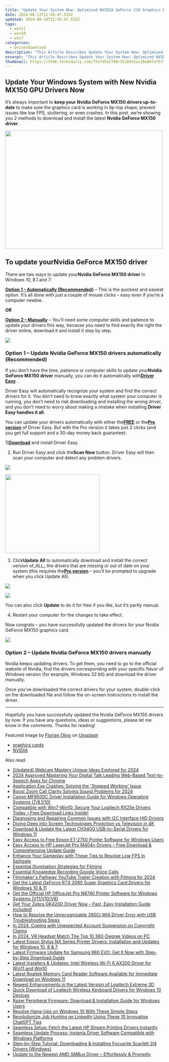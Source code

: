 ```yaml
---
title: "Update Your System Now: Optimized NVIDIA GeForce 210 Graphics Drivers on Windows 11 Devices"
date: 2024-08-13T12:50:47.535Z
updated: 2024-08-14T12:50:47.535Z
tags:
  - win11
  - win10
  - win7
categories:
  - DriverDownload
description: "This Article Describes Update Your System Now: Optimized NVIDIA GeForce 210 Graphics Drivers on Windows 11 Devices"
excerpt: "This Article Describes Update Your System Now: Optimized NVIDIA GeForce 210 Graphics Drivers on Windows 11 Devices"
thumbnail: https://thmb.techidaily.com/75afd5a2790c3528915ac28a66faf57312a6eb60abbc500be807cdf0c4c1fe06.jpg
---
```


## Update Your Windows System with New Nvidia MX150 GPU Drivers Now

It’s always important to **keep your** **Nvidia GeForce MX150 drivers up-to-date** to make sure the graphics card is working in tip-top shape, prevent issues like low FPS, stuttering, or even crashes. In this post, we’re showing you 2 methods to download and install the latest **Nvidia GeForce MX150 driver** .

<!-- affiliate ads begin -->
<a href="https://electronicx.pxf.io/c/5597632/1872456/14483" target="_top" id="1872456"><img src="//a.impactradius-go.com/display-ad/14483-1872456" border="0" alt="" width="500" height="375"/></a><img height="0" width="0" src="https://imp.pxf.io/i/5597632/1872456/14483" style="position:absolute;visibility:hidden;" border="0" />
<!-- affiliate ads end -->
## To update your**Nvidia GeForce MX150 driver**

 There are two ways to update your**Nvidia GeForce MX150 driver** in Windows 10, 8.1 and 7:

**[Option 1 – Automatically (Recommended)](https://www.drivereasy.com/knowledge/nvidia-geforce-mx150-drivers-download-update-for-windows/#O1)**  – This is the quickest and easiest option. It’s all done with just a couple of mouse clicks – easy even if you’re a computer newbie.

**OR**

[**Option 2 – Manually**](https://tools.techidaily.com/drivereasy/download/) – You’ll need some computer skills and patience to update your drivers this way, because you need to find exactly the right the driver online, download it and install it step by step.

<!-- affiliate ads begin -->
<a href="https://store.movavi.com/affiliate.php?ACCOUNT=MOVAVI&AFFILIATE=108875&PATH=https%3A%2F%2Fwww.movavi.com%3FAFFILIATE%3D108875%26RESOURCE%3DMovavi%2BScreen%2BRecorder%2Bbox"><img src="https://mcusercontent.com/0885a03ded3d480dca9287f12/images/f026b149-fc7c-fd54-5f3e-1460bbb19b6b.jpg" border="0"></a>
<!-- affiliate ads end -->
### **Option 1 – Update Nvidia GeForce MX150 drivers automatically (Recommended)**

 If you don’t have the time, patience or computer skills to update your**Nvidia GeForce MX150 driver** manually, you can do it automatically with[**Driver Easy**](https://tools.techidaily.com/drivereasy/download/) .

 Driver Easy will automatically recognize your system and find the correct drivers for it. You don’t need to know exactly what system your computer is running, you don’t need to risk downloading and installing the wrong driver, and you don’t need to worry about making a mistake when installing.**Driver Easy handles it all.**

 You can update your drivers automatically with either the[**FREE**](https://tools.techidaily.com/drivereasy/download/) or the[**Pro version**](https://tools.techidaily.com/drivereasy/download/) of Driver Easy. But with the Pro version it takes just 2 clicks (and you get full support and a 30-day money back guarantee):

 1)[**Download**](https://tools.techidaily.com/drivereasy/download/) and install Driver Easy.

 2) Run Driver Easy and click the**Scan Now** button. Driver Easy will then scan your computer and detect any problem drivers.

![](https://images.drivereasy.com/wp-content/uploads/2019/08/image-166.png)
<!-- affiliate ads begin -->
<a href="https://printrendy.pxf.io/c/5597632/1453720/17020" target="_top" id="1453720"><img src="//a.impactradius-go.com/display-ad/17020-1453720" border="0" alt="" width="300" height="250"/></a><img height="0" width="0" src="https://imp.pxf.io/i/5597632/1453720/17020" style="position:absolute;visibility:hidden;" border="0" />
<!-- affiliate ads end -->

 3) Click**Update All** to automatically download and install the correct version of_ALL_ the drivers that are missing or out of date on your system (this requires the[**Pro version**](https://tools.techidaily.com/drivereasy/download/) – you’ll be prompted to upgrade when you click Update All).

![](https://images.drivereasy.com/wp-content/uploads/2019/08/image-167.png)
<!-- affiliate ads begin -->
<a href="https://secure.2checkout.com/order/checkout.php?PRODS=3727260&QTY=1&AFFILIATE=108875&CART=1"><img src="http://www.aiseesoft.com/avangate/30p/banner.jpg" border="0"></a>
<!-- affiliate ads end -->

 You can also click **Update** to do it for free if you like, but it’s partly manual.

4) Restart your computer for the changes to take effect.

 Now congrats – you have successfully updated the drivers for your Nvidia GeForce MX150 graphics card.

<!-- affiliate ads begin -->
<a href="https://shop.mondly.com/affiliate.php?ACCOUNT=ATISTUDI&AFFILIATE=108875&PATH=https%3A%2F%2Fwww.mondly.com%3FAFFILIATE%3D108875%26RESOURCE%3D%2BEducational%2B970x90%2B"><img src="https://secure.avangate.com/images/merchant/69c418c33ec2e1a4267fa9bb77fa1428/educational-970x90.gif" border="0"></a>
<!-- affiliate ads end -->
### Option 2 – Update Nvidia GeForce MX150 drivers manually

 Nvidia keeps updating drivers. To get them, you need to go to the official website of Nvidia, find the drivers corresponding with your specific flavor of Windows version (for example, Windows 32 bit) and download the driver manually.

 Once you’ve downloaded the correct drivers for your system, double-click on the downloaded file and follow the on-screen instructions to install the driver.

---

 Hopefully you have successfully updated the Nvidia GeForce MX150 drivers by now. If you have any questions, ideas or suggestions, please let me know in the comments. Thanks for reading!

 Featured image by [Florian Olivo](https://unsplash.com/@rxspawn?utm%5Fsource=unsplash&utm%5Fmedium=referral&utm%5Fcontent=creditCopyText) on [Unsplash](https://unsplash.com/search/photos/gaming?utm%5Fsource=unsplash&utm%5Fmedium=referral&utm%5Fcontent=creditCopyText)

* [graphics cards](https://tools.techidaily.com/drivereasy/download/)
* [NVIDIA](https://tools.techidaily.com/drivereasy/download/)

<ins class="adsbygoogle"
     style="display:block"
     data-ad-format="autorelaxed"
     data-ad-client="ca-pub-7571918770474297"
     data-ad-slot="1223367746"></ins>



<ins class="adsbygoogle"
     style="display:block"
     data-ad-client="ca-pub-7571918770474297"
     data-ad-slot="8358498916"
     data-ad-format="auto"
     data-full-width-responsive="true"></ins>

<span class="atpl-alsoreadstyle">Also read:</span>
<div><ul>
<li><a href="https://visual-screen-recording.techidaily.com/updated-webcam-mastery-unique-ideas-explored-for-2024/"><u>[Updated] Webcam Mastery  Unique Ideas Explored for 2024</u></a></li>
<li><a href="https://extra-guidance.techidaily.com/2024-approved-mastering-your-digital-talk-leading-web-based-text-to-speech-apps-for-chrome/"><u>2024 Approved  Mastering Your Digital Talk  Leading Web-Based Text-to-Speech Apps for Chrome</u></a></li>
<li><a href="https://win-howtos.techidaily.com/application-exe-crashes-solving-the-stopped-working-issue/"><u>Application Exe Crashes: Solving the 'Stopped Working' Issue</u></a></li>
<li><a href="https://extra-tips.techidaily.com/boost-zoom-call-clarity-solving-sound-problems-for-2024/"><u>Boost Zoom Call Clarity  Solving Sound Problems for 2024</u></a></li>
<li><a href="https://hardware-help.techidaily.com/canon-mf8500c-driver-installation-guide-for-windows-operating-systems-78110/"><u>Canon MF8500C Driver Installation Guide for Windows Operating Systems (7/8.1/10)</u></a></li>
<li><a href="https://hardware-help.techidaily.com/compatible-with-win7-win10-secure-your-logitech-rx25e-drivers-today-free-download-links-inside/"><u>Compatible with Win7-Win10: Secure Your Logitech RX25e Drivers Today – Free Download Links Inside!</u></a></li>
<li><a href="https://hardware-help.techidaily.com/diagnosing-and-repairing-common-issues-with-i2c-interface-hid-drivers/"><u>Diagnosing and Repairing Common Issues with I2C Interface HID Drivers</u></a></li>
<li><a href="https://extra-tips.techidaily.com/diving-deep-into-screen-technologies-projection-vs-television-in-4k/"><u>Diving Deep Into Screen Technologies  Projection vs Television in 4K</u></a></li>
<li><a href="https://hardware-help.techidaily.com/download-and-update-the-latest-ch340g-usb-to-serial-drivers-for-windows-11/"><u>Download & Update the Latest CH340G USB-to-Serial Drivers for Windows 11</u></a></li>
<li><a href="https://hardware-help.techidaily.com/easy-access-to-free-epson-et-2750-printer-software-for-windows-users/"><u>Easy Access to Free Epson ET-2750 Printer Software for Windows Users</u></a></li>
<li><a href="https://hardware-help.techidaily.com/easy-access-to-hp-laserjet-pro-m404n-drivers-free-download-and-comprehensive-update-guide/"><u>Easy Access to HP LaserJet Pro M404n Drivers – Free Download & Comprehensive Update Guide</u></a></li>
<li><a href="https://win-able.techidaily.com/enhance-your-gameplay-with-these-tips-to-resolve-low-fps-in-splitgate/"><u>Enhance Your Gameplay with These Tips to Resolve Low FPS in Splitgate</u></a></li>
<li><a href="https://youtube-videos.techidaily.com/essential-illumination-strategies-for-filming/"><u>Essential Illumination Strategies for Filming</u></a></li>
<li><a href="https://screen-recording.techidaily.com/essential-knowledge-recording-google-voice-calls/"><u>Essential Knowledge  Recording Google Voice Calls</u></a></li>
<li><a href="https://youtube-stream.techidaily.com/filmmakers-pathway-youtube-trailer-creation-with-filmora-for-2024/"><u>Filmmaker's Pathway  YouTube Trailer Creation with Filmora for 2024</u></a></li>
<li><a href="https://hardware-help.techidaily.com/get-the-latest-geforce-rtx-2060-super-graphics-card-drivers-for-windows-10-and-11/"><u>Get the Latest GeForce RTX 2060 Super Graphics Card Drivers for Windows 10 & 11</u></a></li>
<li><a href="https://hardware-help.techidaily.com/get-the-official-hp-officejet-pro-n8740-printer-software-for-windows-systems-v11v10v8/"><u>Get the Official HP OfficeJet Pro N8740 Printer Software for Windows Systems (V11/V10/V8)</u></a></li>
<li><a href="https://hardware-help.techidaily.com/get-your-zebra-gk420d-driver-now-fast-easy-installation-guide-included/"><u>Get Your Zebra GK420D Driver Now – Fast, Easy Installation Guide Included!</u></a></li>
<li><a href="https://hardware-help.techidaily.com/how-to-resolve-the-unrecognizable-260ci-wia-driver-error-with-usb-troubleshooting-steps/"><u>How to Resolve the Unrecognizable 260Ci WIA Driver Error with USB Troubleshooting Steps</u></a></li>
<li><a href="https://facebook-video-recording.techidaily.com/in-2024-coping-with-unexpected-account-suspension-on-copyright-claims/"><u>In 2024, Coping with Unexpected Account Suspension on Copyright Claims</u></a></li>
<li><a href="https://article-posts.techidaily.com/in-2024-vr-headset-match-the-top-10-360-degree-videos-on-pc/"><u>In 2024, VR Headset Match  The Top 10 360-Degree Videos on PC</u></a></li>
<li><a href="https://hardware-help.techidaily.com/latest-epson-stylus-nx-series-printer-drivers-installation-and-updates-for-windows-10-8-and-7/"><u>Latest Epson Stylus NX Series Printer Drivers: Installation and Updates for Windows 10, 8 & 7</u></a></li>
<li><a href="https://hardware-help.techidaily.com/latest-firmware-update-for-samsung-960-evo-get-it-now-with-step-by-step-download-guide/"><u>Latest Firmware Update for Samsung 960 EVO: Get It Now with Step-by-Step Download Guide</u></a></li>
<li><a href="https://hardware-help.techidaily.com/latest-installers-and-updates-intel-wireless-wi-fi-6-ax200-driver-for-win11-and-win10/"><u>Latest Installers & Updates: Intel Wireless Wi-Fi 6 AX200 Driver for Win11 and Win10</u></a></li>
<li><a href="https://hardware-help.techidaily.com/latest-realtek-memory-card-reader-software-available-for-immediate-download-on-windows-11/"><u>Latest Realtek Memory Card Reader Software Available for Immediate Download on Windows 11</u></a></li>
<li><a href="https://hardware-help.techidaily.com/1722971063608-newest-enhancements-in-the-latest-version-of-logitech-extreme-3d/"><u>Newest Enhancements in the Latest Version of Logitech Extreme 3D</u></a></li>
<li><a href="https://hardware-help.techidaily.com/quick-download-of-logitech-wireless-keyboard-drivers-for-windows-10-devices/"><u>Quick Download of Logitech Wireless Keyboard Drivers for Windows 10 Devices</u></a></li>
<li><a href="https://hardware-help.techidaily.com/razer-peripheral-firmware-download-and-installation-guide-for-windows-users/"><u>Razer Peripheral Firmware: Download & Installation Guide for Windows Users</u></a></li>
<li><a href="https://win-howtos.techidaily.com/resolve-hang-ups-on-windows-10-with-these-simple-steps/"><u>Resolve Hang-Ups on Windows 10 With These Simple Steps</u></a></li>
<li><a href="https://tech-hub.techidaily.com/revolutionize-job-hunting-on-linkedin-using-these-10-innovative-chatgpt-tips/"><u>Revolutionize Job Hunting on LinkedIn Using These 10 Innovative ChatGPT Tips</u></a></li>
<li><a href="https://hardware-help.techidaily.com/seamless-setup-fetch-the-latest-hp-stream-printing-drivers-instantly/"><u>Seamless Setup: Fetch the Latest HP Stream Printing Drivers Instantly</u></a></li>
<li><a href="https://hardware-help.techidaily.com/seamless-update-process-insignia-driver-software-compatible-with-windows-platforms/"><u>Seamless Update Process: Insignia Driver Software Compatible with Windows Platforms</u></a></li>
<li><a href="https://hardware-help.techidaily.com/step-by-step-tutorial-downloading-and-installing-focusrite-scarlett-2i4-drivers-windows/"><u>Step-by-Step Tutorial: Downloading & Installing Focusrite Scarlett 2I4 Drivers (Windows)</u></a></li>
<li><a href="https://hardware-help.techidaily.com/update-to-the-newest-amd-smbus-driver-effortlessly-and-promptly/"><u>Update to the Newest AMD SMBus Driver – Effortlessly & Promptly</u></a></li>
</ul></div>
